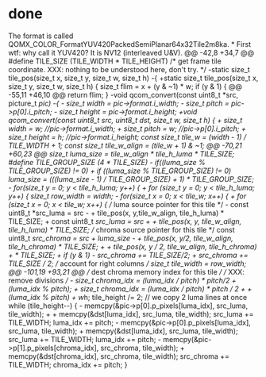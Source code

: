 # done
The format is called QOMX_COLOR_FormatYUV420PackedSemiPlanar64x32Tile2m8ka.  * First wtf: why call it YUV420? It is NV12 (interleaved U&amp;V). @@ -42,8 +34,7 @@ #define TILE_SIZE (TILE_WIDTH * TILE_HEIGHT)   /* get frame tile coordinate. XXX: nothing to be understood here, don't try. */ -static size_t tile_pos(size_t x, size_t y, size_t w, size_t h) -{ +static size_t tile_pos(size_t x, size_t y, size_t w, size_t h) {     size_t flim = x + (y &amp; ~1) * w;       if (y &amp; 1) { @@ -55,11 +46,10 @@     return flim; }   -void qcom_convert(const uint8_t *src, picture_t *pic) -{ -    size_t width = pic->format.i_width; -    size_t pitch = pic->p[0].i_pitch; -    size_t height = pic->format.i_height; +void qcom_convert(const uint8_t *src, uint8_t* dst, size_t w, size_t h) { +    size_t width = w; //pic->format.i_width; +    size_t pitch = w; //pic->p[0].i_pitch; +    size_t height = h; //pic->format.i_height;       const size_t tile_w = (width - 1) / TILE_WIDTH + 1;     const size_t tile_w_align = (tile_w + 1) &amp; ~1; @@ -70,21 +60,23 @@     size_t luma_size = tile_w_align * tile_h_luma * TILE_SIZE;   #define TILE_GROUP_SIZE (4 * TILE_SIZE) -    if((luma_size % TILE_GROUP_SIZE) != 0) +    if ((luma_size % TILE_GROUP_SIZE) != 0)         luma_size = (((luma_size - 1) / TILE_GROUP_SIZE) + 1) * TILE_GROUP_SIZE;   -    for(size_t y = 0; y &lt; tile_h_luma; y++) { +    for (size_t y = 0; y &lt; tile_h_luma; y++) {         size_t row_width = width; -        for(size_t x = 0; x &lt; tile_w; x++) { +        for (size_t x = 0; x &lt; tile_w; x++) {             /* luma source pointer for this tile */ -            const uint8_t *src_luma  = src -                + tile_pos(x, y,tile_w_align, tile_h_luma) * TILE_SIZE; +            const uint8_t *src_luma = src +                    + tile_pos(x, y, tile_w_align, tile_h_luma) * TILE_SIZE;               /* chroma source pointer for this tile */             const uint8_t *src_chroma = src + luma_size -                + tile_pos(x, y/2, tile_w_align, tile_h_chroma) * TILE_SIZE; +                    + tile_pos(x, y / 2, tile_w_align, tile_h_chroma) +                            * TILE_SIZE; +             if (y &amp; 1) -                src_chroma += TILE_SIZE/2; +                src_chroma += TILE_SIZE / 2;               /* account for right columns */             size_t tile_width = row_width; @@ -101,19 +93,21 @@               /* dest chroma memory index for this tile */             /* XXX: remove divisions */ -            size_t chroma_idx = (luma_idx / pitch) * pitch/2 + (luma_idx % pitch); +            size_t chroma_idx = (luma_idx / pitch) * pitch / 2 +                    + (luma_idx % pitch) + w*h;               tile_height /= 2; // we copy 2 luma lines at once             while (tile_height--) { -                memcpy(&amp;pic->p[0].p_pixels[luma_idx], src_luma, tile_width); + +                memcpy(&amp;dst[luma_idx], src_luma, tile_width);                 src_luma += TILE_WIDTH;                 luma_idx += pitch;   -                memcpy(&amp;pic->p[0].p_pixels[luma_idx], src_luma, tile_width); +                memcpy(&amp;dst[luma_idx], src_luma, tile_width);                 src_luma += TILE_WIDTH;                 luma_idx += pitch;   -                memcpy(&amp;pic->p[1].p_pixels[chroma_idx], src_chroma, tile_width); +                memcpy(&amp;dst[chroma_idx], src_chroma, tile_width);                 src_chroma += TILE_WIDTH;                 chroma_idx += pitch;             }
